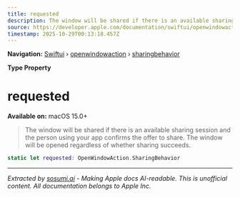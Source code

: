 ```yaml
---
title: requested
description: The window will be shared if there is an available sharing session and the person using your app confirms the offer to share. The window will be opened regardless of whether sharing succeeds.
source: https://developer.apple.com/documentation/swiftui/openwindowaction/sharingbehavior/requested
timestamp: 2025-10-29T00:13:18.457Z
---
```


**Navigation:** [Swiftui](/documentation/swiftui) › [openwindowaction](/documentation/swiftui/openwindowaction) › [sharingbehavior](/documentation/swiftui/openwindowaction/sharingbehavior)

**Type Property**

# requested

**Available on:** macOS 15.0+

> The window will be shared if there is an available sharing session and the person using your app confirms the offer to share. The window will be opened regardless of whether sharing succeeds.

```swift
static let requested: OpenWindowAction.SharingBehavior
```

---

*Extracted by [sosumi.ai](https://sosumi.ai) - Making Apple docs AI-readable.*
*This is unofficial content. All documentation belongs to Apple Inc.*
